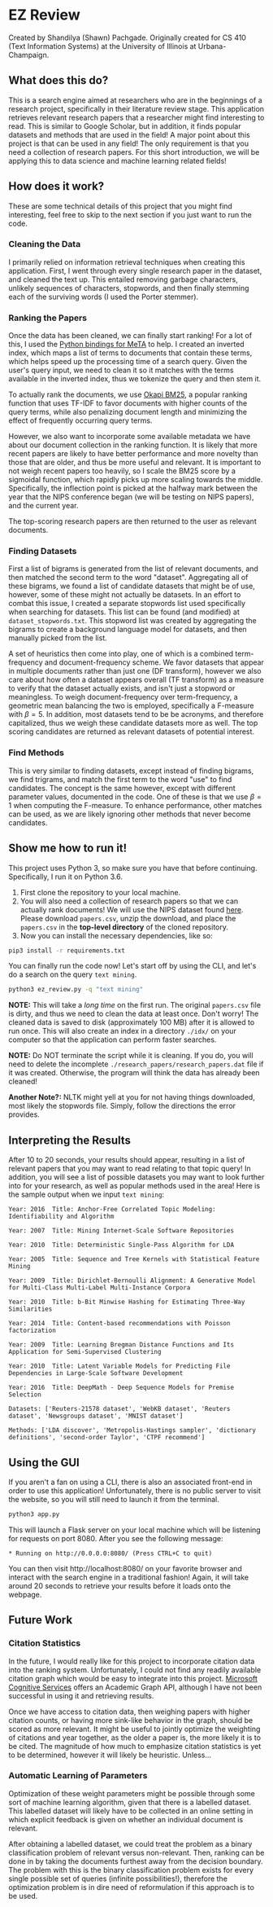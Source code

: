 
# EZ Review

Created by Shandilya (Shawn) Pachgade. Originally created for CS 410 (Text Information Systems) at the University of Illinois at Urbana-Champaign.

## What does this do?

This is a search engine aimed at researchers who are in the beginnings of a research project, specifically in their literature review stage. This application retrieves relevant research papers that a researcher might find interesting to read. This is similar to Google Scholar, but in addition, it finds popular datasets and methods that are used in the field! A major point about this project is that can be used in any field! The only requirement is that you need a collection of research papers. For this short introduction, we will be applying this to data science and machine learning related fields!

## How does it work?

These are some technical details of this project that you might find interesting, feel free to skip to the next section if you just want to run the code.

### Cleaning the Data
I primarily relied on information retrieval techniques when creating this application. First, I went through every single research paper in the dataset, and cleaned the text up. This entailed removing garbage characters, unlikely sequences of characters, stopwords, and then finally stemming each of the surviving words (I used the Porter stemmer).

### Ranking the Papers
Once the data has been cleaned, we can finally start ranking! For a lot of this, I used the [Python bindings for MeTA](https://github.com/meta-toolkit/metapy) to help. I created an inverted index, which maps a list of terms to documents that contain these terms, which helps speed up the processing time of a search query. Given the user's query input, we need to clean it so it matches with the terms available in the inverted index, thus we tokenize the query and then stem it. 

To actually rank the documents, we use [Okapi BM25](https://en.wikipedia.org/wiki/Okapi_BM25), a popular ranking function that uses TF-IDF to favor documents with higher counts of the query terms, while also penalizing document length and minimizing the effect of frequently occurring query terms.  

However, we also want to incorporate some available metadata we have about our document collection in the ranking function. It is likely that more recent papers are likely to have better performance and more novelty than those that are older, and thus be more useful and relevant. It is important to not weigh recent papers too heavily, so I scale the BM25 score by a sigmoidal function, which rapidly picks up more scaling towards the middle. Specifically, the inflection point is picked at the halfway mark between the year that the NIPS conference began (we will be testing on NIPS papers), and the current year.  

The top-scoring research papers are then returned to the user as relevant documents.

### Finding Datasets
First a list of bigrams is generated from the list of relevant documents, and then matched the second term to the word "dataset". Aggregating all of these bigrams, we found a list of candidate datasets that might be of use, however, some of these might not actually be datasets. In an effort to combat this issue, I created a separate stopwords list used specifically when searching for datasets. This list can be found (and modified) at `dataset_stopwords.txt`. This stopword list was created by aggregating the bigrams to create a background language model for datasets, and then manually picked from the list.

A set of heuristics then come into play, one of which is a combined term-frequency and document-frequency scheme. We favor datasets that appear in multiple documents rather than just one (DF transform), however we also care about how often a dataset appears overall (TF transform) as a measure to verify that the dataset actually exists, and isn't just a stopword or meaningless. To weigh document-frequency over term-frequency, a geometric mean balancing the two is employed, specifically a F-measure with $\beta=5$. In addition, most datasets tend to be be acronyms, and therefore capitalized, thus we weigh these candidate datasets more as well. The top scoring candidates are returned as relevant datasets of potential interest.

### Find Methods
This is very similar to finding datasets, except instead of finding bigrams, we find trigrams, and match the first term to the word "use" to find candidates. The concept is the same however, except with different parameter values, documented in the code. One of these is that we use $\beta=1$ when computing the F-measure. To enhance performance, other matches can be used, as we are likely ignoring other methods that never become candidates. 

## Show me how to run it!

This project uses Python 3, so make sure you have that before continuing. Specifically, I run it on Python 3.6.

 1. First clone the repository to your local machine.
 2. You will also need a collection of research papers so that we can actually rank documents! We will use the NIPS dataset found [here](https://www.kaggle.com/benhamner/nips-papers/data). Please download `papers.csv`, unzip the download, and place the `papers.csv` in the **top-level directory** of the cloned repository.
 3. Now you can install the necessary dependencies, like so:
```bash
pip3 install -r requirements.txt 
```

You can finally run the code now! Let's start off by using the CLI, and let's do a search on the query `text mining`.
```bash
python3 ez_review.py -q "text mining"
```
**NOTE:** This will take a *long time* on the first run. The original `papers.csv` file is dirty, and thus we need to clean the data at least once. Don't worry! The cleaned data is saved to disk (approximately 100 MB) after it is allowed to run once. This will also create an index in a directory `./idx/` on your computer so that the application can perform faster searches.

**NOTE:** Do NOT terminate the script while it is cleaning. If you do, you will need to delete the incomplete `./research_papers/research_papers.dat` file if it was created. Otherwise, the program will think the data has already been cleaned!

**Another Note?:** NLTK might yell at you for not having things downloaded, most likely the stopwords file. Simply, follow the directions the error provides.

## Interpreting the Results
After 10 to 20 seconds, your results should appear, resulting in a list of relevant papers that you may want to read relating to that topic query! In addition, you will see a list of possible datasets you may want to look further into for your research, as well as popular methods used in the area! Here is the sample output when we input `text mining`:
```
Year: 2016  Title: Anchor-Free Correlated Topic Modeling: Identifiability and Algorithm

Year: 2007  Title: Mining Internet-Scale Software Repositories

Year: 2010  Title: Deterministic Single-Pass Algorithm for LDA

Year: 2005  Title: Sequence and Tree Kernels with Statistical Feature Mining

Year: 2009  Title: Dirichlet-Bernoulli Alignment: A Generative Model for Multi-Class Multi-Label Multi-Instance Corpora

Year: 2010  Title: b-Bit Minwise Hashing for Estimating Three-Way Similarities

Year: 2014  Title: Content-based recommendations with Poisson factorization

Year: 2009  Title: Learning Bregman Distance Functions and Its Application for Semi-Supervised Clustering

Year: 2010  Title: Latent Variable Models for Predicting File Dependencies in Large-Scale Software Development

Year: 2016  Title: DeepMath - Deep Sequence Models for Premise Selection

Datasets: ['Reuters-21578 dataset', 'WebKB dataset', 'Reuters dataset', 'Newsgroups dataset', 'MNIST dataset']

Methods: ['LDA discover', 'Metropolis-Hastings sampler', 'dictionary definitions', 'second-order Taylor', 'CTPF recommend']
```

## Using the GUI 

If you aren't a fan on using a CLI, there is also an associated front-end in order to use this application! Unfortunately, there is no public server to visit the website, so you will still need to launch it from the terminal.

```bash
python3 app.py
```

This will launch a Flask server on your local machine which will be listening for requests on port 8080. After you see the following message:

`* Running on http://0.0.0.0:8080/ (Press CTRL+C to quit)`

You can then visit http://localhost:8080/ on your favorite browser and interact with the search engine in a traditional fashion! Again, it will take around 20 seconds to retrieve your results before it loads onto the webpage.

## Future Work

### Citation Statistics

In the future, I would really like for this project to incorporate citation data into the ranking system. Unfortunately, I could not find any readily available citation graph which would be easy to integrate into this project. [Microsoft Cognitive Services](https://azure.microsoft.com/en-us/services/cognitive-services/) offers an Academic Graph API, although I have not been successful in using it and retrieving results.

Once we have access to citation data, then weighing papers with higher citation counts, or having more sink-like behavior in the graph, should be scored as more relevant. It might be useful to jointly optimize the weighting of citations and year together, as the older a paper is, the more likely it is to be cited. The magnitude of how much to emphasize citation statistics is yet to be determined, however it will likely be heuristic. Unless...

### Automatic Learning of Parameters

Optimization of these weight parameters might be possible through some sort of machine learning algorithm, given that there is a labelled dataset. This labelled dataset will likely have to be collected in an online setting in which explicit feedback is given on whether an individual document is relevant. 

After obtaining a labelled dataset, we could treat the problem as a binary classification problem of relevant versus non-relevant. Then, ranking can be done in by taking the documents furthest away from the decision boundary. The problem with this is the binary classification problem exists for every single possible set of queries (infinite possibilities!), therefore the optimization problem is in dire need of reformulation if this approach is to be used.

